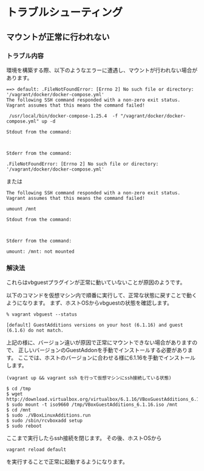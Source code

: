 # トラブルシューティング

## マウントが正常に行われない

### トラブル内容
環境を構築する際、以下のようなエラーに遭遇し、マウントが行われない場合があります。
```
==> default: .FileNotFoundError: [Errno 2] No such file or directory: '/vagrant/docker/docker-compose.yml'
The following SSH command responded with a non-zero exit status.
Vagrant assumes that this means the command failed!

 /usr/local/bin/docker-compose-1.25.4  -f "/vagrant/docker/docker-compose.yml" up -d

Stdout from the command:



Stderr from the command:

.FileNotFoundError: [Errno 2] No such file or directory: '/vagrant/docker/docker-compose.yml'
```

または

```
The following SSH command responded with a non-zero exit status.
Vagrant assumes that this means the command failed!

umount /mnt

Stdout from the command:



Stderr from the command:

umount: /mnt: not mounted
```

### 解決法

これらはvbguestプラグインが正常に動いていないことが原因のようです。

以下のコマンドを仮想マシン内で順番に実行して、正常な状態に戻すことで動くようになります。
まず、ホストOSからvbguestの状態を確認します。

```
% vagrant vbguest --status

[default] GuestAdditions versions on your host (6.1.16) and guest (6.1.6) do not match.
```
上記の様に、バージョン違いが原因で正常にマウントできない場合がありますので、
正しいバージョンのGuestAddonを手動でインストールする必要があります。
ここでは、ホストのバージョンに合わせる様に6.1.16を手動でインストールします。

```
(vagrant up && vagrant ssh を行って仮想マシンにssh接続している状態)

$ cd /tmp
$ wget http://download.virtualbox.org/virtualbox/6.1.16/VBoxGuestAdditions_6.1.16.iso
$ sudo mount -t iso9660 /tmp/VBoxGuestAdditions_6.1.16.iso /mnt
$ cd /mnt
$ sudo ./VBoxLinuxAdditions.run
$ sudo /sbin/rcvboxadd setup
$ sudo reboot
```
ここまで実行したらssh接続を閉じます。
その後、ホストOSから
```
vagrant reload default
```
を実行することで正常に起動するようになります。